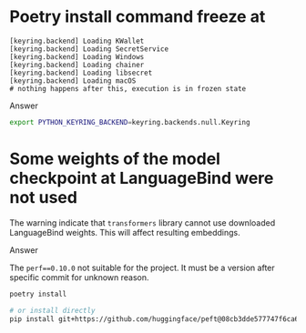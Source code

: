 # Poetry install command freeze at

```
[keyring.backend] Loading KWallet
[keyring.backend] Loading SecretService
[keyring.backend] Loading Windows
[keyring.backend] Loading chainer
[keyring.backend] Loading libsecret
[keyring.backend] Loading macOS
# nothing happens after this, execution is in frozen state
```

Answer
```bash
export PYTHON_KEYRING_BACKEND=keyring.backends.null.Keyring
```


# Some weights of the model checkpoint at LanguageBind were not used

The warning indicate that `transformers` library cannot use downloaded LanguageBind weights. This will affect resulting embeddings.



Answer

The `perf==0.10.0` not suitable for the project. It must be a version after specific commit for unknown reason.
```bash
poetry install 

# or install directly
pip install git+https://github.com/huggingface/peft@08cb3dde577747f6ca6638c884fd66fd16cf2e9d
```